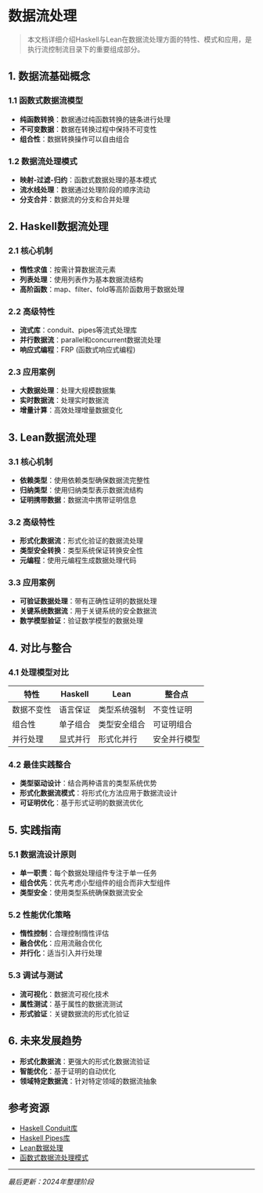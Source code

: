 # 数据流处理

> 本文档详细介绍Haskell与Lean在数据流处理方面的特性、模式和应用，是执行流控制流目录下的重要组成部分。

## 1. 数据流基础概念

### 1.1 函数式数据流模型

- **纯函数转换**：数据通过纯函数转换的链条进行处理
- **不可变数据**：数据在转换过程中保持不可变性
- **组合性**：数据转换操作可以自由组合

### 1.2 数据流处理模式

- **映射-过滤-归约**：函数式数据处理的基本模式
- **流水线处理**：数据通过处理阶段的顺序流动
- **分支合并**：数据流的分支和合并处理

## 2. Haskell数据流处理

### 2.1 核心机制

- **惰性求值**：按需计算数据流元素
- **列表处理**：使用列表作为基本数据流结构
- **高阶函数**：map、filter、fold等高阶函数用于数据处理

### 2.2 高级特性

- **流式库**：conduit、pipes等流式处理库
- **并行数据流**：parallel和concurrent数据流处理
- **响应式编程**：FRP (函数式响应式编程)

### 2.3 应用案例

- **大数据处理**：处理大规模数据集
- **实时数据流**：处理实时数据流
- **增量计算**：高效处理增量数据变化

## 3. Lean数据流处理

### 3.1 核心机制

- **依赖类型**：使用依赖类型确保数据流完整性
- **归纳类型**：使用归纳类型表示数据流结构
- **证明携带数据**：数据流中携带证明信息

### 3.2 高级特性

- **形式化数据流**：形式化验证的数据流处理
- **类型安全转换**：类型系统保证转换安全性
- **元编程**：使用元编程生成数据处理代码

### 3.3 应用案例

- **可验证数据处理**：带有正确性证明的数据处理
- **关键系统数据流**：用于关键系统的安全数据流
- **数学模型验证**：验证数学模型的数据处理

## 4. 对比与整合

### 4.1 处理模型对比

| 特性 | Haskell | Lean | 整合点 |
|-----|---------|------|-------|
| 数据不变性 | 语言保证 | 类型系统强制 | 不变性证明 |
| 组合性 | 单子组合 | 类型安全组合 | 可证明组合 |
| 并行处理 | 显式并行 | 形式化并行 | 安全并行模型 |

### 4.2 最佳实践整合

- **类型驱动设计**：结合两种语言的类型系统优势
- **形式化数据流模式**：将形式化方法应用于数据流设计
- **可证明优化**：基于形式证明的数据流优化

## 5. 实践指南

### 5.1 数据流设计原则

- **单一职责**：每个数据处理组件专注于单一任务
- **组合优先**：优先考虑小型组件的组合而非大型组件
- **类型安全**：使用类型系统确保数据流安全

### 5.2 性能优化策略

- **惰性控制**：合理控制惰性评估
- **融合优化**：应用流融合优化
- **并行化**：适当引入并行处理

### 5.3 调试与测试

- **流可视化**：数据流可视化技术
- **属性测试**：基于属性的数据流测试
- **形式验证**：关键数据流的形式化验证

## 6. 未来发展趋势

- **形式化数据流**：更强大的形式化数据流验证
- **智能优化**：基于证明的自动优化
- **领域特定数据流**：针对特定领域的数据流抽象

## 参考资源

- [Haskell Conduit库](https://hackage.haskell.org/package/conduit)
- [Haskell Pipes库](https://hackage.haskell.org/package/pipes)
- [Lean数据处理](https://leanprover.github.io/)
- [函数式数据流处理模式](https://fsharpforfunandprofit.com/posts/recipe-part1/)

---

*最后更新：2024年整理阶段*
